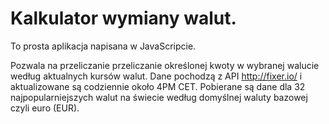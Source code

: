# Kalkulator wymiany walut.

To prosta aplikacja napisana w JavaScripcie.

Pozwala na przeliczanie przeliczanie określonej kwoty w wybranej walucie według aktualnych kursów walut.
Dane pochodzą z API http://fixer.io/ i aktualizowane są codziennie około 4PM CET.
Pobierane są dane dla 32 najpopularniejszych walut na świecie według domyślnej waluty bazowej czyli euro (EUR).
